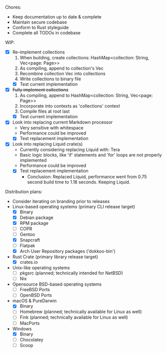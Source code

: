 Chores:
* Keep documentation up to date & complete
* Maintain secure codebase
* Conform to Rust styleguide
* Complete all TODOs in codebase

WIP:
- [x] Re-implement collections
    1.  When building, create collections: HashMap<collection: String, Vec<page: Page>>
    2.  As compiling, append to collection's Vec<page>
    3.  Recombine collection Vec<Page> into collections
    4.  Write collections to binary file
    - [x] Test current implementation
- [x] ~~Fully implement collections~~
    1.  As compiling, append to HashMap<collection: String, Vec<page: Page>>
    2.  Incorporate into contexts as 'collections' context
    3.  Compile files at root last
    - [x] Test current implementation
- [x] Look into replacing current Markdown processor
    * Very sensitive with whitespace
    * Performance could be improved
    - [x] Test replacement implementation
- [x] Look into replacing Liquid crate(s)
    - Currently considering replacing Liquid with:
        Tera
    * Basic logic blocks, like 'if' statements and 'for' loops are not properly implemented
    * Performance could be improved
    - [x] Test replacement implementation
        - Conclusion: Replaced Liquid, performance went from 0.75 second build time to 1.18 seconds. Keeping Liquid.

Distribution plans:
* Consider iterating on branding prior to releases
* Linux-based operating systems (primary CLI release target)
    - [x] Binary
    - [x] Debian package
    - [x] RPM package
    - [ ] COPR
    - [ ] Gentoo
    - [x] Snapcraft
    - [ ] Flatpak
    - [x] Arch User Repository packages ('dokkoo-bin')
* Rust Crate (primary library release target)
    - [x] crates.io
* Unix-like operating systems
    - [ ] pkgsrc (planned; technically intended for NetBSD)
    - [ ] Nix
* Opensource BSD-based operating systems
    - [ ] FreeBSD Ports
    - [ ] OpenBSD Ports
* macOS & PureDarwin
    - [x] Binary
    - [ ] Homebrew (planned; technically available for Linux as well)
    - [ ] Fink (planned; technically available for Linux as well)
    - [ ] MacPorts
* Windows
    - [x] Binary
    - [ ] Chocolatey
    - [ ] Scoop